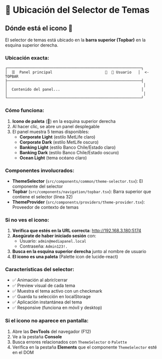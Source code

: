# 🎨 Ubicación del Selector de Temas

## Dónde está el icono 🎨

El selector de temas está ubicado en la **barra superior (Topbar)** en la esquina superior derecha.

### Ubicación exacta:
```
┌─────────────────────────────────────────────────────────────┐
│  ☰  Panel principal                        🎨  👤 Usuario   │  <- TOPBAR
├─────────────────────────────────────────────────────────────┤
│                                                              │
│  Contenido del panel...                                     │
│                                                              │
└─────────────────────────────────────────────────────────────┘
```

### Cómo funciona:

1. **Icono de paleta** (🎨) en la esquina superior derecha
2. Al hacer clic, se abre un panel desplegable
3. El panel muestra 5 temas disponibles:
   - **Corporate Light** (estilo MetLife claro)
   - **Corporate Dark** (estilo MetLife oscuro)
   - **Banking Light** (estilo Banco Chile/Estado claro)
   - **Banking Dark** (estilo Banco Chile/Estado oscuro)
   - **Ocean Light** (tema océano claro)

### Componentes involucrados:

- **ThemeSelector** (`src/components/common/theme-selector.tsx`): El componente del selector
- **Topbar** (`src/components/navigation/topbar.tsx`): Barra superior que contiene el selector (línea 32)
- **ThemeProvider** (`src/components/providers/theme-provider.tsx`): Proveedor de contexto de temas

### Si no ves el icono:

1. **Verifica que estés en la URL correcta**: http://192.168.3.180:5174
2. **Asegúrate de haber iniciado sesión** con:
   - Usuario: `admin@mediapanel.local`
   - Contraseña: `Admin123!.`
3. **Busca en la esquina superior derecha** junto al nombre de usuario
4. **El icono es una paleta** (Palette icon de lucide-react)

### Características del selector:

- ✅ Animación al abrir/cerrar
- ✅ Preview visual de cada tema
- ✅ Muestra el tema activo con un checkmark
- ✅ Guarda tu selección en localStorage
- ✅ Aplicación instantánea del tema
- ✅ Responsive (funciona en móvil y desktop)

### Si el icono no aparece en pantalla:

1. Abre las **DevTools** del navegador (F12)
2. Ve a la pestaña **Console**
3. Busca errores relacionados con `ThemeSelector` o `Palette`
4. Verifica en la pestaña **Elements** que el componente `ThemeSelector` esté en el DOM
